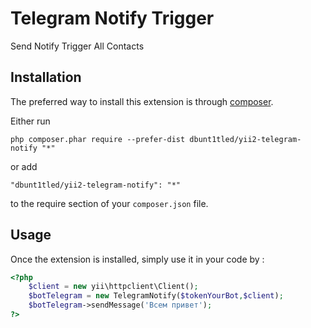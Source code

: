Telegram Notify Trigger
=======================
Send Notify Trigger All Contacts

Installation
------------

The preferred way to install this extension is through [composer](http://getcomposer.org/download/).

Either run

```
php composer.phar require --prefer-dist dbunt1tled/yii2-telegram-notify "*"
```

or add

```
"dbunt1tled/yii2-telegram-notify": "*"
```

to the require section of your `composer.json` file.


Usage
-----

Once the extension is installed, simply use it in your code by  :

```php
<?php
    $client = new yii\httpclient\Client();
    $botTelegram = new TelegramNotify($tokenYourBot,$client);
    $botTelegram->sendMessage('Всем привет'); 
?>
```